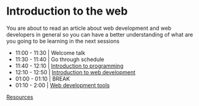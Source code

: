 # Introduction to the web
You are about to read an article about web development and web developers in general so you can have a better understanding of what are you going to be learning in the next sessions

- 11:00 - 11:30 | Welcome talk
- 11:30 - 11:40 | Go through schedule
- 11:40 - 12:10 | [Introduction to programming](./programming.md)
- 12:10 - 12:50 | [Introduction to web development](./intro-to-web.md)
- 01:00 - 01:10 | BREAK
- 01:10 - 2:00  | [Web development tools](./webdev-tools.md)

 [Resources](./resources.md)


